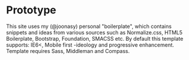 # Prototype

This site uses my (@joonasy) personal "boilerplate", which contains snippets and ideas from various sources such as Normalize.css, HTML5 Boilerplate, Bootstrap, Foundation, SMACSS etc. By default this template supports: IE6<, Mobile first -ideology and progressive enhancement. Template requires Sass, Middleman and Compass.